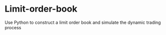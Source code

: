 # Limit-order-book
Use Python to construct a limit order book and simulate the dynamic trading process
